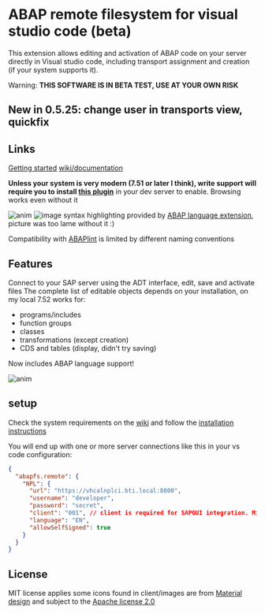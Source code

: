 # ABAP remote filesystem for visual studio code (beta)

This extension allows editing and activation of ABAP code on your server directly in Visual studio code, including transport assignment and creation (if your system supports it).

Warning: **THIS SOFTWARE IS IN BETA TEST, USE AT YOUR OWN RISK**

## New in 0.5.25: change user in transports view, quickfix

## Links

[Getting started](https://github.com/marcellourbani/vscode_abap_remote_fs/wiki/getting-started)
[wiki/documentation](https://github.com/marcellourbani/vscode_abap_remote_fs/wiki)

**Unless your system is very modern (7.51 or later I think), write support will require you to install [this plugin](https://github.com/marcellourbani/abapfs_extensions)** in your dev server to enable. Browsing works even without it

![anim](https://user-images.githubusercontent.com/2453277/47482169-ae0cc300-d82d-11e8-8d19-f55dd877c166.gif)
![image](https://user-images.githubusercontent.com/2453277/47466602-dd99dc00-d7e9-11e8-97ed-28e23dfd8f90.png)
syntax highlighting provided by [ABAP language extension](https://marketplace.visualstudio.com/items?itemName=larshp.vscode-abap), picture was too lame without it :)

Compatibility with [ABAPlint](https://marketplace.visualstudio.com/items?itemName=larshp.vscode-abaplint) is limited by different naming conventions

## Features

Connect to your SAP server using the ADT interface, edit, save and activate files
The complete list of editable objects depends on your installation, on my local 7.52 works for:

- programs/includes
- function groups
- classes
- transformations (except creation)
- CDS and tables (display, didn't try saving)

Now includes ABAP language support!

![anim](https://user-images.githubusercontent.com/2453277/48232926-30a78d80-e3ab-11e8-8a12-00844431f9af.gif)

## setup

Check the system requirements on the [wiki](https://github.com/marcellourbani/vscode_abap_remote_fs/wiki) and follow the [installation instructions](https://github.com/marcellourbani/vscode_abap_remote_fs/wiki/installation)

You will end up with one or more server connections like this in your vs code configuration:

```json
{
  "abapfs.remote": {
    "NPL": {
      "url": "https://vhcalnplci.bti.local:8000",
      "username": "developer",
      "password": "secret",
      "client": "001", // client is required for SAPGUI integration. Might need more
      "language": "EN",
      "allowSelfSigned": true
    }
  }
}
```

## License

MIT license applies
some icons found in client/images are from [Material design](https://material.io) and subject to the [Apache license 2.0](https://www.apache.org/licenses/LICENSE-2.0.html)

